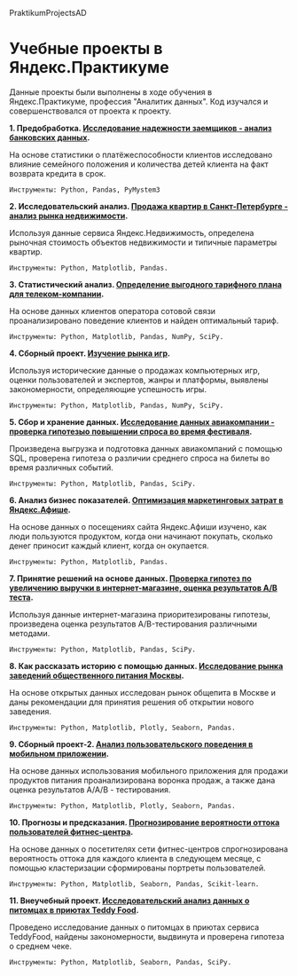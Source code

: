 PraktikumProjectsAD

# Учебные проекты в Яндекс.Практикуме

Данные проекты были выполнены в ходе обучения в Яндекс.Практикуме, профессия "Аналитик данных". Код изучался и совершенствовался от проекта к проекту.

**1. Предобработка. [Исследование надежности заемщиков - анализ банковских данных](https://github.com/devval/PraktikumProjectsAnylist/tree/master/1_debtor_bank#исследование-надежности-заемщиков).**

На основе статистики о платёжеспособности клиентов исследовано влияние семейного положения и количества детей клиента на факт возврата кредита в срок.

	Инструменты: Python, Pandas, PyMystem3

**2. Исследовательский анализ. [Продажа квартир в Санкт-Петербурге - анализ рынка недвижимости](https://github.com/devval/PraktikumProjectsAnylist/tree/master/2_realty_sale#исследование-объявлений-о-продаже-квартир).**

Используя данные сервиса Яндекс.Недвижимость, определена рыночная стоимость объектов недвижимости и типичные параметры квартир.
	
	Инструменты: Python, Matplotlib, Pandas.

**3. Статистический анализ. [Определение выгодного тарифного плана для телеком-компании](https://github.com/devval/PraktikumProjectsAnylist/tree/master/3_mobile_tariff#определение-выгодного-тарифа-для-телеком-компании).**

На основе данных клиентов оператора сотовой связи проанализировано поведение клиентов и найден оптимальный тариф.

	Инструменты: Python, Matplotlib, Pandas, NumPy, SciPy.

**4. Сборный проект. [Изучение рынка игр](https://github.com/devval/PraktikumProjectsAnylist/tree/master/4_computer_games#изучение-рынка-игр).**

Используя исторические данные о продажах компьютерных игр, оценки пользователей и экспертов, жанры и платформы, выявлены закономерности, определяющие успешность игры.

	Инструменты: Python, Matplotlib, Pandas, NumPy, SciPy.

**5. Сбор и хранение данных. [Исследование данных авиакомпании - проверка гипотезыо повышении спроса во время фестиваля](https://github.com/devval/PraktikumProjectsAnylist/tree/master/5_airline_tickets#аналитика-в-авиакомпании).**

Произведена выгрузка и подготовка данных авиакомпаний с помощью SQL, проверена гипотеза о различии среднего спроса на билеты во время различных событий.

	Инструменты: Python, Matplotlib, Pandas, SciPy.

**6. Анализ бизнес показателей. [Оптимизация маркетинговых затрат в Яндекс.Афише](https://github.com/devval/PraktikumProjectsAnylist/tree/master/6_marketing_afisha#оптимизация-маркетинговых-затрат-в-яндексафише).**

На основе данных о посещениях сайта Яндекс.Афиши изучено, как люди пользуются продуктом, когда они начинают покупать, сколько денег приносит каждый клиент, когда он окупается.

	Инструменты: Python, Matplotlib, Pandas.

**7. Принятие решений на основе данных. [Проверка гипотез по увеличению выручки в интернет-магазине, оценка результатов А/В теста](https://github.com/devval/PraktikumProjectsAnylist/tree/master/7_hypothesis_ab_test#интернет-магазин-гипотезы-и-ab-тест).**

Используя данные интернет-магазина приоритезированы гипотезы, произведена оценка результатов A/B-тестирования различными методами.

	Инструменты: Python, Matplotlib, Pandas, SciPy.

**8. Как рассказать историю с помощью данных. [Исследование рынка заведений общественного питания Москвы](https://github.com/devval/PraktikumProjectsAnylist/tree/master/8_cafe_data#рынок-заведений-общественного-питания-москвы).**

На основе открытых данных исследован рынок общепита в Москве и даны рекомендации для принятия решения об открытии нового заведения.

	Инструменты: Python, Matplotlib, Plotly, Seaborn, Pandas.

**9. Сборный проект-2. [Анализ пользовательского поведения в мобильном приложении](https://github.com/devval/PraktikumProjectsAnylist/tree/master/9_sales_funnel_aab_test#анализ-пользовательского-поведения-в-мобильном-приложении).**

На основе данных использования мобильного приложения для продажи продуктов питания проанализирована воронка продаж, а также дана оценка результатов A/A/B - тестирования.

	Инструменты: Python, Matplotlib, Plotly, Seaborn, Pandas.

**10. Прогнозы и предсказания. [Прогнозирование вероятности оттока пользователей фитнес-центра](https://github.com/devval/PraktikumProjectsAnylist/tree/master/10_forecast_fitness#прогнозирование-вероятности-оттока-пользователей-фитнес-центра).**

На основе данных о посетителях сети фитнес-центров спрогнозирована вероятность оттока для каждого клиента в следующем месяце, с помощью кластеризации сформированы портреты пользователей.

	Инструменты: Python, Matplotlib, Seaborn, Pandas, Scikit-learn.

**11. Внеучебный проект. [Исследовательский анализ данных о питомцах в приютах Teddy Food](https://github.com/devval/PraktikumProjectsAnylist/tree/master/11_teddy_food#исследовательский-анализ-данных-о-питомцах-в-приютах-teddy-food).**

Проведено исследование данных о питомцах в приютах сервиса TeddyFood, найдены закономерности, выдвинута и проверена гипотеза о среднем чеке.

	Инструменты: Python, Matplotlib, Seaborn, Pandas, SciPy.